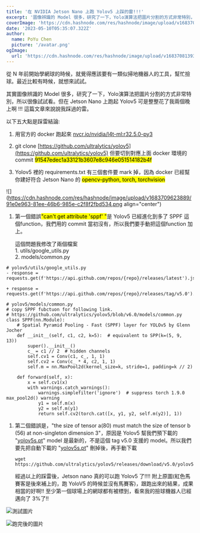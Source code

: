 ```yaml
---
title: '在 NVIDIA Jetson Nano 上跑 Yolov5 上踩的雷!!!'
excerpt: '圖像辨識的 Model 很多，研究了一下，Yolo演算法把圖片分割的方式非常特別，所以很像試試看。但在 Jetson Nano 上跑起 Yolov5 可是整整花了我兩個晚上啊 !!! 這篇文章來說說我踩過的雷。'
coverImage: 'https://cdn.hashnode.com/res/hashnode/image/upload/v1683708139372/6910adc4-ca5f-4efc-8f27-bd58894a7e17.png?w=1600&h=840&fit=crop&crop=entropy&auto=compress,format&format=webp'
date: '2023-05-10T05:35:07.322Z'
author:
  name: PoYu Chen
  picture: '/avatar.png'
ogImage: 
  url: 'https://cdn.hashnode.com/res/hashnode/image/upload/v1683708139372/6910adc4-ca5f-4efc-8f27-bd58894a7e17.png?w=1600&h=840&fit=crop&crop=entropy&auto=compress,format&format=webp'
---
```


從 N 年前開始學網球的時候，就覺得應該要有一類似掃地機器人的工具，幫忙撿球。最近比較有時候，就想來試試。

其實圖像辨識的 Model 很多，研究了一下，Yolo演算法把圖片分割的方式非常特別，所以很像試試看。但在 Jetson Nano 上跑起 Yolov5 可是整整花了我兩個晚上啊 !!! 這篇文章來說說我踩過的雷。

以下五大點是踩雷結論:

1. 用官方的 docker 跑起來 [nvcr.io/nvidia/l4t-ml:r32.5.0-py3](http://nvcr.io/nvidia/l4t-ml:r32.5.0-py3)
    
2. git clone [https://github.com/ultralytics/yolov5](https://github.com/ultralytics/yolov5) 但要切到對應上面 docker 環境的commit <mark>91547edec1a33121b3607e8c946e051514182b4f</mark>
    
3. Yolov5 裡的 requirements.txt 有三個套件要 mark 掉，因為 docker 已經幫你建好符合 Jetson Nano 的 <mark>opencv-python, torch, torchvision</mark>
    

![](https://cdn.hashnode.com/res/hashnode/image/upload/v1683709623889/91e0e963-81ee-46b6-985e-c2f8f2fbd534.png align="center")

1. 第一個錯誤<mark>"can't get attribute 'sppf' "</mark>是 Yolov5 已經進化到多了 SPPF 這個function，我們用的 commit 當初沒有，所以我們要手動把這個function 加上。
    
    這個問題我修改了兩個檔案  
    1\. utils/google\_utils.py  
    2\. models/common.py
    

```plaintext
# yolov5/utils/google_utils.py
- response = requests.get(f'https://api.github.com/repos/{repo}/releases/latest').json() 

+ response = requests.get(f'https://api.github.com/repos/{repo}/releases/tag/v5.0').json() 

# yolov5/models/common.py 
# copy SPPF fubctuon for following link.
# https://github.com/ultralytics/yolov5/blob/v6.0/models/common.py
class SPPF(nn.Module):
    # Spatial Pyramid Pooling - Fast (SPPF) layer for YOLOv5 by Glenn Jocher
    def __init__(self, c1, c2, k=5):  # equivalent to SPP(k=(5, 9, 13))
        super().__init__()
        c_ = c1 // 2  # hidden channels
        self.cv1 = Conv(c1, c_, 1, 1)
        self.cv2 = Conv(c_ * 4, c2, 1, 1)
        self.m = nn.MaxPool2d(kernel_size=k, stride=1, padding=k // 2)

    def forward(self, x):
        x = self.cv1(x)
        with warnings.catch_warnings():
            warnings.simplefilter('ignore')  # suppress torch 1.9.0 max_pool2d() warning
            y1 = self.m(x)
            y2 = self.m(y1)
            return self.cv2(torch.cat([x, y1, y2, self.m(y2)], 1))
```

1. 第二個錯誤是，"the size of tensor a(80) must match the size of tensor b (56) at non-singleton dimension 3"，原因是 Yolov5 幫我們預下載的 "[yolov5s.pt](http://yolov5s.pt)" model 是最新的，不是這個 tag v5.0 支援的 model。所以我們要先把自動下載的 "[yolov5s.pt](http://yolov5s.pt)" 刪掉後，再手動下載
    
    ```plaintext
    wget https://github.com/ultralytics/yolov5/releases/download/v5.0/yolov5s.pt
    ```
    
    經過以上的踩雷後，Jetson nano 真的可以跑 Yolov5 了!!!! 附上原圖(紅色馬賽客是後來補上的，跑 YoloV5 的時候並沒有馬賽客)，跟跑出來的結果，成果相當的好啊!! 至少第一個球場上的網球都有被標到，看來我的撿球機器人已經邁向了 3%了!!
    

![測試圖片](https://cdn.hashnode.com/res/hashnode/image/upload/v1683710132655/62c5c439-ffd6-42f0-b782-28584cb546dd.jpeg)

![跑完後的圖片](https://cdn.hashnode.com/res/hashnode/image/upload/v1683710156035/e30fd96d-52bf-4e15-97c0-557732f732f0.jpeg)